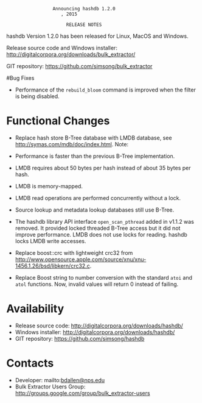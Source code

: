                      Announcing hashdb 1.2.0
                        , 2015

                          RELEASE NOTES

hashdb Version 1.2.0 has been released for Linux, MacOS and Windows.

Release source code and Windows installer: http://digitalcorpora.org/downloads/bulk_extractor/

GIT repository: https://github.com/simsong/bulk_extractor

#Bug Fixes
* Performance of the `rebuild_bloom` command is improved when the filter is being disabled.

# Functional Changes
* Replace hash store B-Tree database with LMDB database,
see http://symas.com/mdb/doc/index.html.
Note:
 * Performance is faster than the previous B-Tree implementation.
 * LMDB requires about 50 bytes per hash instead of about 35 bytes per hash.
 * LMDB is memory-mapped.
 * LMDB read operations are performed concurrently without a lock.
 * Source lookup and metadata lookup databases still use B-Tree.

* The hashdb library API interface `open_scan_pthread` added in v1.1.2 was removed.  It provided locked threaded B-Tree access but it did not improve performance.  LMDB does not use locks for reading.  hashdb locks LMDB write accesses.

* Replace boost::crc with lightweight crc32 from http://www.opensource.apple.com/source/xnu/xnu-1456.1.26/bsd/libkern/crc32.c.

* Replace Boost string to number conversion with the standard `atoi` and `atol` functions.  Now, invalid values will return 0 instead of failing.

Availability
============
* Release source code: http://digitalcorpora.org/downloads/hashdb/
* Windows installer: http://digitalcorpora.org/downloads/hashdb/
* GIT repository: https://github.com/simsong/hashdb

Contacts
========
* Developer: mailto:bdallen@nps.edu
* Bulk Extractor Users Group: http://groups.google.com/group/bulk_extractor-users

